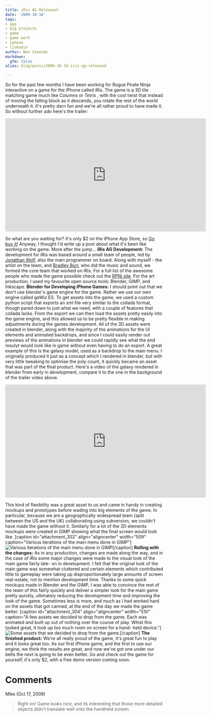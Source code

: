 ```yaml
---
title: iRis AG Released!
date: '2009-10-16'
tags:
- app
- big projects
- game
- game work
- iphone
- linkedin
author: Ben Simonds
markdown:
  gfm: false
alias: blog/posts/2009-10-16-iris-ag-released

---
```


So for the past few months I have been working for Rogue Pirate Ninja
interactive on a game for the iPhone called iRis. The game is a 3D tile
matching game much like _Columns_ or _Tetris_ , with the cool twist that
instead of moving the falling block as it descends, you rotate the rest of the
world underneath it. It's pretty darn fun and we're all rather proud to have
made it. So without further ado here's the trailer:


<iframe width="640" height="360" src="https://www.youtube.com/embed/FSvuUtapAN4" title="YouTube video player" frameborder="0" allow="accelerometer; autoplay; clipboard-write; encrypted-media; gyroscope; picture-in-picture" allowfullscreen></iframe>

 So what are you waiting
for? It's only $2 on the iPhone App Store, so [Go buy
it!](http://www.roguepirateninja.com/games/irisag) Anyway, I thought I'd write
up a post about what it's been like working on the game. More after the
jump... **iRis AG Development:** The development for iRis was based around a
small team of people, led by [Jonathan Wolf](http://www.jwmicro.com/), also
the main programmer on board. Along with myself - the artist on the team, and
[Bradley Burr](http://twitter.com/thesaxprophet), who did the music and sound,
we formed the core team that worked on iRis. For a full list of the awesome
people who made the game possible check out the [RPNi
site](http://www.roguepirateninja.com/about). For the art production, I used
my favourite open source tools: Blender, GIMP, and Inkscape. **Blender for
Developing iPhone Games:** I should point out that we don't use blender's game
engine for the game. Rather we use our own engine called geWiz ES. To get
assets into the game, we used a custom python script that exports an xml file
very similar to the collada format, though pared down to just what we need,
with a couple of features that collada lacks. From the export we can then load
the assets pretty easily into the game engine, and this allowed us to be
pretty flexible in making adjustments during the games development. All of the
3D assets were created in blender, along with the majority of the animations
for the UI elements and animated backdrops, and since I could easily render
out previews of the animations in blender we could rapidly see what the end
resulyt would look like in game without even having to do an export. A great
example of this is the galaxy model, used as a backdrop to the main menu. I
originally produced it just as a concept which I rendered in blender, but with
very little tweaking to optimise the poly count, it quickly became an asset
that was part of the final product. Here's a video of the galaxy rendered in
blender from early in development, compare it to the one in the background of
the trailer video above. 

<iframe title="vimeo-player" src="https://player.vimeo.com/video/3519774" width="640" height="360" frameborder="0" allowfullscreen></iframe>

 This kind of flexibility was a great
asset to us and came in handy in creating mockups and prototypes before wading
into big elements of the game. In particular, because we are a geographically
widespread team (split between the US and the UK) collaborating using
subversion, we couldn't have made the game without it. Similarly for a lot of
the 2D elements mockups were created in GIMP showing what the final screen
would look like. [caption id="attachment_302" align="aligncenter" width="509"
caption="Various iterations of the main menu done in GIMP"]![Various
iterations of the main menu done in
GIMP](/images/old/irisevolution.jpg)[/caption] **Rolling with the changes:**
As in any production, changes are made along the way, and in the case of iRis
some major changes were made to the visual look of the main game fairly late-
on in development. I felt that the original look of the main game was somewhat
cluttered and certain elements which contributed little to gameplay were
taking up disproportionately large amounts of screen real-estate, not to
mention development time. Thanks to some quick mockups made in Blender and the
GIMP, I was able to convince the rest of the team of this fairly quickly and
deliver a simpler look for the main game pretty quickly, ultimately reducing
the development time and improving the look of the game. Sometimes less is
more, and much as I had worked hard on the assets that got canned, at the end
of the day we made the game better. [caption id="attachment_304"
align="aligncenter" width="510" caption="A few assets we decided to drop from
the game. Each was animated and built up out of nothing over the course of
play. Whist this looked great, it took up too much room on screen for a hand-
held device."]![Some assets that we decided to drop from the
game.](/images/old/lowpolyassetsblog.jpg)[/caption] **The finished product:**
We're all really proud of the game, it's great fun to play and it looks great
too. As our first iPhone game, and the first to use our engine, we think the
results are great, and now we've got one under our belts the next is going to
be even better. Go and check out the game for yourself, it's only $2, with a
free demo version coming soon.






# Comments


Mike (Oct 17, 2009)
> Right on!  Game looks nice, and its interesting that those more detailed objects didn't translate well onto the handheld screen.
